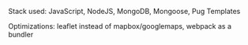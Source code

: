 Stack used:
JavaScript, NodeJS, MongoDB, Mongoose, Pug Templates

Optimizations:
leaflet instead of mapbox/googlemaps, webpack as a bundler